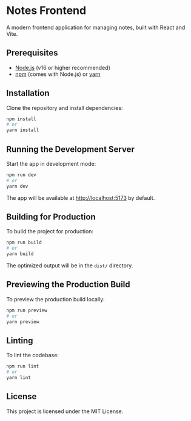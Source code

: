 # Notes Frontend

A modern frontend application for managing notes, built with React and Vite.

## Prerequisites

- [Node.js](https://nodejs.org/) (v16 or higher recommended)
- [npm](https://www.npmjs.com/) (comes with Node.js) or [yarn](https://yarnpkg.com/)

## Installation

Clone the repository and install dependencies:

```bash
npm install
# or
yarn install
```

## Running the Development Server

Start the app in development mode:

```bash
npm run dev
# or
yarn dev
```

The app will be available at [http://localhost:5173](http://localhost:5173) by default.

## Building for Production

To build the project for production:

```bash
npm run build
# or
yarn build
```

The optimized output will be in the `dist/` directory.

## Previewing the Production Build

To preview the production build locally:

```bash
npm run preview
# or
yarn preview
```

## Linting

To lint the codebase:

```bash
npm run lint
# or
yarn lint
```

## License

This project is licensed under the MIT License.
